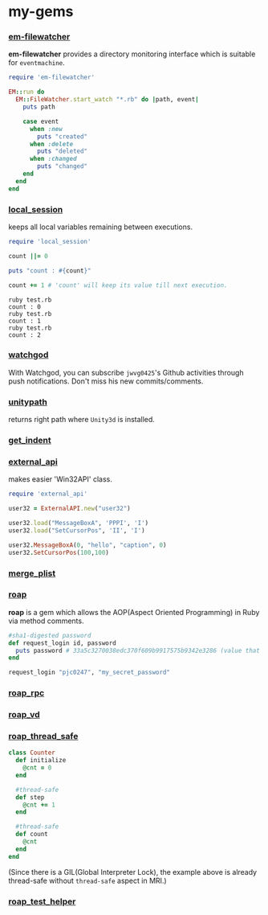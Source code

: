 my-gems
====

### [em-filewatcher](https://github.com/pjc0247/em-filewatcher)
__em-filewatcher__ provides a directory monitoring interface which is suitable for `eventmachine`.
```rb
require 'em-filewatcher'

EM::run do
  EM::FileWatcher.start_watch "*.rb" do |path, event|
    puts path

    case event
      when :new
        puts "created"
      when :delete
        puts "deleted"
      when :changed
        puts "changed"
    end
  end
end
```

### [local_session](https://github.com/pjc0247/local_session)
keeps all local variables remaining between executions.
```rb
require 'local_session'

count ||= 0

puts "count : #{count}"

count += 1 # 'count' will keep its value till next execution.
```
```
ruby test.rb
count : 0
ruby test.rb
count : 1
ruby test.rb
count : 2
```

### [watchgod](https://github.com/pjc0247/WatchGod)
With Watchgod, you can subscribe `jwvg0425`'s Github activities through push notifications. Don't miss his new commits/comments.

### [unitypath](https://github.com/pjc0247/unitypath)
returns right path where `Unity3d` is installed.

### [get_indent](https://github.com/pjc0247/get_indent)

### [external_api](https://github.com/pjc0247/ExternalAPI)
makes easier 'Win32API' class.
```rb
require 'external_api'

user32 = ExternalAPI.new("user32")

user32.load("MessageBoxA", 'PPPI', 'I')
user32.load("SetCursorPos", 'II', 'I')

user32.MessageBoxA(0, "hello", "caption", 0)
user32.SetCursorPos(100,100)
```

### [merge_plist](https://github.com/pjc0247/merge_plist)

### [roap](https://github.com/pjc0247/roap)
__roap__ is a gem which allows the AOP(Aspect Oriented Programming) in Ruby via method comments.
```rb
#sha1-digested password
def request_login id, password
  puts password # 33a5c3270038edc370f609b9917575b9342e3286 (value that has been SHA1 encrypted by 'sha1-digested' aspect.)
end

request_login "pjc0247", "my_secret_password"
```

### [roap_rpc](https://github.com/pjc0247/roap_rpc)

### [roap_vd](https://github.com/pjc0247/roap_vd)

### [roap_thread_safe](https://github.com/pjc0247/roap_thread_safe)
```rb
class Counter
  def initialize
    @cnt = 0
  end

  #thread-safe
  def step
    @cnt += 1
  end

  #thread-safe
  def count
    @cnt
  end
end
```
(Since there is a GIL(Global Interpreter Lock), the example above is already thread-safe without `thread-safe` aspect in MRI.)

### [roap_test_helper](https://github.com/pjc0247/roap_test_helper)

